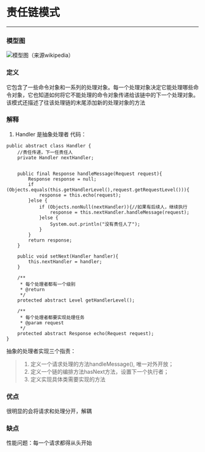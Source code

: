 # 责任链模式
---
### 模型图

![模型图（来源wikipedia）](https://upload.wikimedia.org/wikipedia/commons/6/6a/W3sDesign_Chain_of_Responsibility_Design_Pattern_UML.jpg)

### 定义
它包含了一些命令对象和一系列的处理对象。每一个处理对象决定它能处理哪些命令对象，它也知道如何将它不能处理的命令对象传递给该链中的下一个处理对象。该模式还描述了往该处理链的末尾添加新的处理对象的方法
### 解释
1. Handler 是抽象处理者
代码：
```
public abstract class Handler {
    //责任传递，下一任责任人
    private Handler nextHandler;


    public final Response handleMessage(Request request){
        Response response = null;
        if (Objects.equals(this.getHandlerLevel(),request.getRequestLevel())){
            response = this.echo(request);
        }else {
            if (Objects.nonNull(nextHandler)){//如果有后续人，继续执行
                response = this.nextHandler.handleMessage(request);
            }else {
                System.out.println("没有责任人了");
            }
        }
        return response;
    }

    public void setNext(Handler handler){
        this.nextHandler = handler;
    }

    /**
     * 每个处理者都有一个级别
     * @return
     */
    protected abstract Level getHandlerLevel();

    /**
     * 每个处理者都要实现处理任务
     * @param request
     */
    protected abstract Response echo(Request request);
}
```
抽象的处理者实现三个指责：
>1. 定义一个请求处理的方法handleMessage(),
唯一对外开放；
>2. 定义一个链的编排方法hasNext方法，设置下一个执行者；
>3. 定义实现具体类需要实现的方法
### 优点
很明显的会将请求和处理分开，解耦
### 缺点
性能问题：每一个请求都得从头开始
